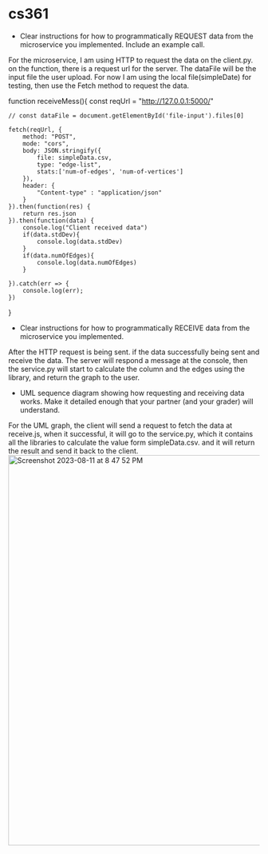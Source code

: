 # cs361

* Clear instructions for how to programmatically REQUEST data from the microservice you implemented. Include an example call.

For the microservice,  I am using HTTP to request the data on the client.py. on the function, there is a request url for the server. The dataFile will be the input file the user upload. For now I am using the local file(simpleDate) for testing, then use the Fetch method to request the data. 

function receiveMess(){
    const reqUrl = "http://127.0.0.1:5000/"

    // const dataFile = document.getElementById('file-input').files[0]

    fetch(reqUrl, {
        method: "POST",
        mode: "cors", 
        body: JSON.stringify({
            file: simpleData.csv,
            type: "edge-list",
            stats:['num-of-edges', 'num-of-vertices']
        }),
        header: {
            "Content-type" : "application/json"
        }
    }).then(function(res) {
        return res.json
    }).then(function(data) {
        console.log("Client received data")
        if(data.stdDev){
            console.log(data.stdDev)
        }
        if(data.numOfEdges){
            console.log(data.numOfEdges)
        }

    }).catch(err => {
        console.log(err);
    })
}


* Clear instructions for how to programmatically RECEIVE data from the microservice you implemented.

After the HTTP request is being sent. if the data successfully being sent  and receive the data. The server will respond a message at the console, then the service.py will start to calculate the column and the edges using the library, and return the graph to the user. 

* UML sequence diagram showing how requesting and receiving data works. Make it detailed enough that your partner (and your grader) will understand.

For the UML graph, the client will send a request to fetch the data at receive.js, when it successful, it will go to the service.py, which it contains all the libraries to calculate the value form simpleData.csv. and it will return the result and send it back to the client.
<img width="781" alt="Screenshot 2023-08-11 at 8 47 52 PM" src="https://github.com/lokhunliao/cs361/assets/35357272/03db3285-1fb2-499a-b67b-c8ad0956c024">

